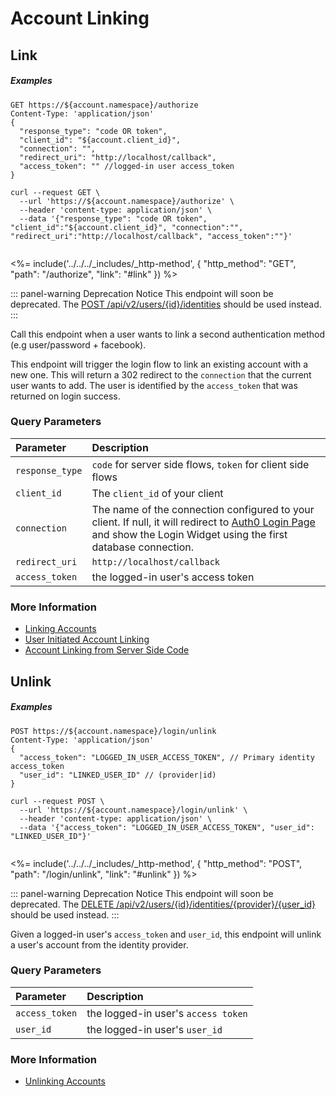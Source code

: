 # Account Linking

## Link

<h5 class="code-snippet-title">Examples</h5>

```http
GET https://${account.namespace}/authorize
Content-Type: 'application/json'
{
  "response_type": "code OR token",
  "client_id": "${account.client_id}",
  "connection": "",
  "redirect_uri": "http://localhost/callback",
  "access_token": "" //logged-in user access_token
}
```

```shell
curl --request GET \
  --url 'https://${account.namespace}/authorize' \
  --header 'content-type: application/json' \
  --data '{"response_type": "code OR token", "client_id":"${account.client_id}", "connection":"", "redirect_uri":"http://localhost/callback", "access_token":""}'
```

```javascript
```

<%= include('../../../_includes/_http-method', {
  "http_method": "GET",
  "path": "/authorize",
  "link": "#link"
}) %>

::: panel-warning Deprecation Notice
This endpoint will soon be deprecated. The [POST	/api/v2/users/{id}/identities](/api/management/v2#!/Users/post_identities) should be used instead.
:::

Call this endpoint when a user wants to link a second authentication method (e.g user/password + facebook).

This endpoint will trigger the login flow to link an existing account with a new one. This will return a 302 redirect to the `connection` that the current user wants to add. The user is identified by the `access_token` that was returned on login success.


### Query Parameters

| Parameter        | Description |
|:-----------------|:------------|
| `response_type`  | `code` for server side flows, `token` for client side flows |
| `client_id`      | The `client_id` of your client |
| `connection`     | The name of the connection configured to your client. If null, it will redirect to [Auth0 Login Page](https://auth0.com/#/login_page) and show the Login Widget using the first database connection. |
| `redirect_uri`   | `http://localhost/callback` |
| `access_token`   | the logged-in user's access token |


### More Information

- [Linking Accounts](/link-accounts)
- [User Initiated Account Linking](/link-accounts/user-initiated-linking)
- [Account Linking from Server Side Code](/link-accounts/suggested-linking)


## Unlink

<h5 class="code-snippet-title">Examples</h5>

```http
POST https://${account.namespace}/login/unlink
Content-Type: 'application/json'
{
  "access_token": "LOGGED_IN_USER_ACCESS_TOKEN", // Primary identity access_token
  "user_id": "LINKED_USER_ID" // (provider|id)
}
```

```shell
curl --request POST \
  --url 'https://${account.namespace}/login/unlink' \
  --header 'content-type: application/json' \
  --data '{"access_token": "LOGGED_IN_USER_ACCESS_TOKEN", "user_id": "LINKED_USER_ID"}'
```

```javascript
```

<%= include('../../../_includes/_http-method', {
  "http_method": "POST",
  "path": "/login/unlink",
  "link": "#unlink"
}) %>

::: panel-warning Deprecation Notice
This endpoint will soon be deprecated. The [DELETE	/api/v2/users/{id}/identities/{provider}/{user_id}](/api/management/v2#!/Users/delete_provider_by_user_id) should be used instead.
:::

Given a logged-in user's `access_token` and `user_id`, this endpoint will unlink a user's account from the identity provider.


### Query Parameters

| Parameter        | Description |
|:-----------------|:------------|
| `access_token`   | the logged-in user's `access token` |
| `user_id`        | the logged-in user's `user_id` |


### More Information

- [Unlinking Accounts](/link-accounts#unlinking-accounts)
